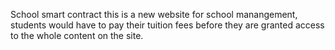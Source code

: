 School smart contract
this is a new website for school manangement, students would have to pay their tuition fees before they are granted access to the whole content on the site.

